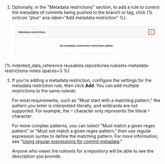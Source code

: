 1. Optionally, in the "Metadata restrictions" section, to add a rule to control the metadata of commits being pushed to the branch or tag, click {% octicon "plus" aria-label="Add metadata restriction" %}.

   ![Screenshot of the "Metadata restriction" section. To the right of the header, a plus icon is highlighted with an orange outline.](/assets/images/help/repository/add-metadata-restriction.png)

{% indented_data_reference reusables.repositories.rulesets-metadata-restrictions-notes spaces=3 %}

1. If you're adding a metadata restriction, configure the settings for the metadata restriction rule, then click **Add**. You can add multiple restrictions to the same ruleset.

   For most requirements, such as "Must start with a matching pattern," the pattern you enter is interpreted literally, and wildcards are not supported. For example, the `*` character only represents the literal `*` character.

   For more complex patterns, you can select "Must match a given regex pattern" or "Must not match a given regex pattern," then use regular expression syntax to define the matching pattern. For more information, see "[Using regular expressions for commit metadata](#using-regular-expressions-for-commit-metadata)."

   Anyone who views the rulesets for a repository will be able to see the description you provide.
